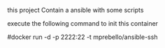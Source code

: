 this project Contain a ansible with some scripts

execute the following command to init this container

#docker run -d -p 2222:22 -t mprebello/ansible-ssh
